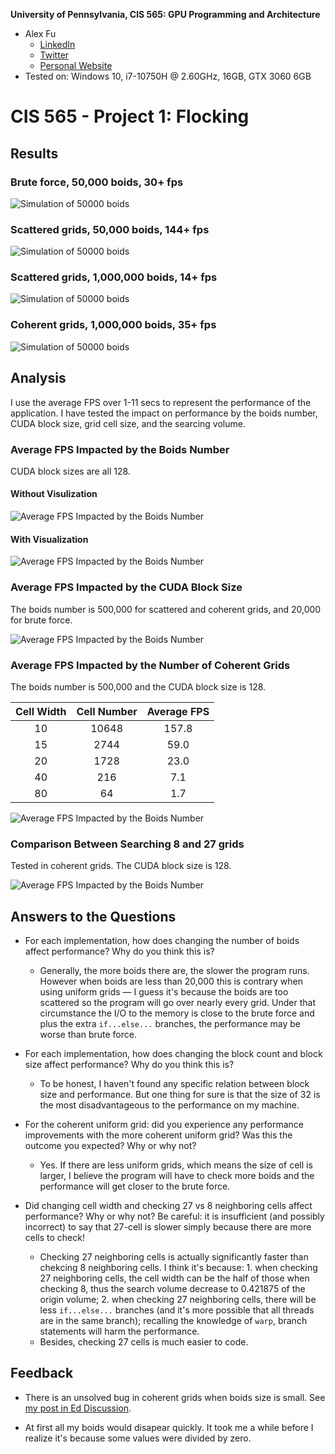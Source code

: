 **University of Pennsylvania, CIS 565: GPU Programming and Architecture**

* Alex Fu
  * [LinkedIn](https://www.linkedin.com/in/alex-fu-b47b67238/)
  * [Twitter](https://twitter.com/AlexFu8304)
  * [Personal Website](https://thecger.com/)
* Tested on: Windows 10, i7-10750H @ 2.60GHz, 16GB, GTX 3060 6GB

# CIS 565 - Project 1: Flocking

## Results

### Brute force, 50,000 boids, 30+ fps

![Simulation of 50000 boids](./images/1.2-50000.gif)

### Scattered grids, 50,000 boids, 144+ fps

![Simulation of 50000 boids](./images/2.1-50000.gif)

### Scattered grids, 1,000,000 boids, 14+ fps

![Simulation of 50000 boids](./images/2.1-1000000.gif)

### Coherent grids, 1,000,000 boids, 35+ fps

![Simulation of 50000 boids](./images/2.3-1000000.gif)

## Analysis

I use the average FPS over 1-11 secs to represent the performance of the application. I have tested the impact on performance by the boids number, CUDA block size, grid cell size, and the searcing volume.

### Average FPS Impacted by the Boids Number

CUDA block sizes are all 128.

#### Without Visulization

![Average FPS Impacted by the Boids Number](./images/boids-num.png)

#### With Visualization

![Average FPS Impacted by the Boids Number](./images/boids-num-vis.png)

### Average FPS Impacted by the CUDA Block Size

The boids number is 500,000 for scattered and coherent grids, and 20,000 for brute force.

![Average FPS Impacted by the Boids Number](./images/block-size.png)

### Average FPS Impacted by the Number of Coherent Grids

The boids number is 500,000 and the CUDA block size is 128.

| Cell Width | Cell Number | Average FPS |
|:----------:|:-----------:|:-----------:|
| 10         | 10648       | 157.8       |
| 15         | 2744        | 59.0        |
| 20         | 1728        | 23.0        |
| 40         | 216         | 7.1         |
| 80         | 64          | 1.7         |

![Average FPS Impacted by the Boids Number](./images/grid-cell-number.png)

### Comparison Between Searching 8 and 27 grids

Tested in coherent grids. The CUDA block size is 128.

![Average FPS Impacted by the Boids Number](./images/27vs8.png)

## Answers to the Questions

* For each implementation, how does changing the number of boids affect performance? Why do you think this is?
  
  * Generally, the more boids there are, the slower the program runs. However when boids are less than 20,000 this is contrary when using uniform grids — I guess it's because the boids are too scattered so the program will go over nearly every grid. Under that circumstance the I/O to the memory is close to the brute force and plus the extra `if...else...` branches, the performance may be worse than brute force.

* For each implementation, how does changing the block count and block size affect performance? Why do you think this is?
  
  * To be honest, I haven't found any specific relation between block size and performance. But one thing for sure is that the size of 32 is the most disadvantageous to the performance on my machine.

* For the coherent uniform grid: did you experience any performance improvements with the more coherent uniform grid? Was this the outcome you expected? Why or why not?
  
  * Yes. If there are less uniform grids, which means the size of cell is larger, I believe the program will have to check more boids and the performance will get closer to the brute force.

* Did changing cell width and checking 27 vs 8 neighboring cells affect performance? Why or why not? Be careful: it is insufficient (and possibly incorrect) to say that 27-cell is slower simply because there are more cells to check!
  
  * Checking 27 neighboring cells is actually significantly faster than chekcing 8 neighboring cells. I think it's because: 1. when checking 27 neighboring cells, the cell width can be the half of those when checking 8, thus the search volume decrease to 0.421875 of the origin volume; 2. when checking 27 neighboring cells, there will be less `if...else...` branches (and it's more possible that all threads are in the same branch); recalling the knowledge of `warp`, branch statements will harm the performance. 
  * Besides, checking 27 cells is much easier to code.

## Feedback

* There is an unsolved bug in coherent grids when boids size is small. See [my post in Ed Discussion](https://edstem.org/us/courses/28083/discussion/1757498).

* At first all my boids would disapear quickly. It took me a while before I realize it's because some values were divided by zero. 

